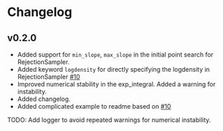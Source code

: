 # Changelog

## v0.2.0

- Added support for `min_slope`, `max_slope` in the initial point search for RejectionSampler.
- Added keyword `logdensity` for directly specifying the logdensity in RejectionSampler [#10](https://github.com/mauriciogtec/AdaptiveRejectionSampling.jl/issues/10)
- Improved numerical stability in the exp_integral. Added a warning for instability.
- Added changelog.
- Added complicated example to readme based on [#10](https://github.com/mauriciogtec/AdaptiveRejectionSampling.jl/issues/10)

TODO: Add logger to avoid repeated warnings for numerical instability.